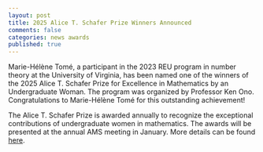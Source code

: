 ```yaml
---
layout: post
title: 2025 Alice T. Schafer Prize Winners Announced
comments: false
categories: news awards
published: true
---
```


Marie-Hélène Tomé, a participant in the 2023 REU program in number theory at the University of Virginia, has been named one of the winners of the 2025 Alice T. Schafer Prize for Excellence in Mathematics by an Undergraduate Woman. The program was organized by Professor Ken Ono. Congratulations to Marie-Hélène Tomé for this outstanding achievement!

The Alice T. Schafer Prize is awarded annually to recognize the exceptional contributions of undergraduate women in mathematics. The awards will be presented at the annual AMS meeting in January. More details can be found [here](https://awm-math.org/awards/schafer-prize-for-undergraduates/schafer-prize-2025/).
